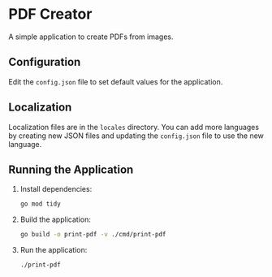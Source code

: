 # PDF Creator

A simple application to create PDFs from images.

## Configuration

Edit the `config.json` file to set default values for the application.

## Localization

Localization files are in the `locales` directory. You can add more languages by creating new JSON files and updating the `config.json` file to use the new language.

## Running the Application

1. Install dependencies:
   ```sh
   go mod tidy
   ```
2. Build the application:
   ```sh
   go build -o print-pdf -v ./cmd/print-pdf
   ```
3. Run the application:
   ```sh
   ./print-pdf
   ```